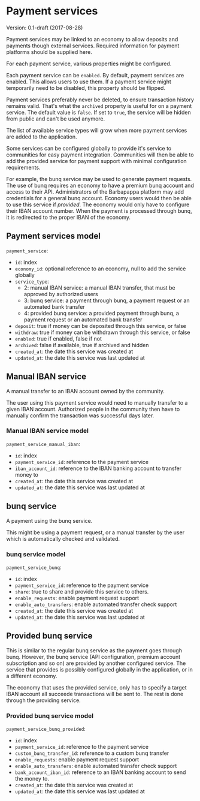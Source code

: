# Payment services
Version: 0.1-draft (2017-08-28)

Payment services may be linked to an economy to allow deposits and payments though external services.
Required information for payment platforms should be supplied here.

For each payment service, various properties might be configured. 

Each payment service can be `enabled`.
By default, payment services are enabled. This allows users to use them.
If a payment service might temporarily need to be disabled, this property should be flipped.

Payment services preferably never be deleted, to ensure transaction history remains valid.
That's what the `archived` property is useful for on a payment service.
The default value is `false`. If set to `true`, the service will be hidden from public and can't be used anymore.

The list of available service types will grow when more payment services are added to the application.

Some services can be configured globally to provide it's service to communities for easy payment integration.
Communities will then be able to add the provided service for payment support with minimal configuration requirements.

For example, the bunq service may be used to generate payment requests.
The use of bunq requires an economy to have a premium bunq account and access to their API.
Administrators of the Barbapappa platform may add credentials for a general bunq account.
Economy users would then be able to use this service if _provided_.
The economy would only have to configure their IBAN account number.
When the payment is processed through bunq, it is redirected to the proper IBAN of the economy.

## Payment services model
`payment_service`:
- `id`: index
- `economy_id`: optional reference to an economy, null to add the service globally
- `service_type`:
    - 2: manual IBAN service: a manual IBAN transfer, that must be approved by authorized users
    - 3: bunq service: a payment through bunq, a payment request or an automated bank transfer
    - 4: provided bunq service: a provided payment through bunq, a payment request or an automated bank transfer
- `deposit`: true if money can be deposited through this service, or false
- `withdraw`: true if money can be withdrawn through this service, or false
- `enabled`: true if enabled, false if not
- `archived`: false if available, true if archived and hidden
- `created_at`: the date this service was created at
- `updated_at`: the date this service was last updated at

## Manual IBAN service
A manual transfer to an IBAN account owned by the community.

The user using this payment service would need to manually transfer to a given IBAN account.
Authorized people in the community then have to manually confirm the transaction was successful days later.

### Manual IBAN service model
`payment_service_manual_iban`:  
- `id`: index
- `payment_service_id`: reference to the payment service
- `iban_account_id`: reference to the IBAN banking account to transfer money to
- `created_at`: the date this service was created at
- `updated_at`: the date this service was last updated at

## bunq service
A payment using the bunq service.

This might be using a payment request, or a manual transfer by the user which is automatically checked and validated.

### bunq service model
`payment_service_bunq`:
- `id`: index
- `payment_service_id`: reference to the payment service
- `share`: true to share and provide this service to others.
- `enable_requests`: enable payment request support
- `enable_auto_transfers`: enable automated transfer check support
- `created_at`: the date this service was created at
- `updated_at`: the date this service was last updated at

## Provided bunq service
This is similar to the regular bunq service as the payment goes through bunq.
However, the bunq service (API configuration, premium account subscription and so on) are provided by another configured service.
The service that provides is possibly configured globally in the application, or in a different economy.

The economy that uses the provided service, only has to specify a target IBAN account all succeede transactions will be sent to.
The rest is done through the providing service.

### Provided bunq service model
`payment_service_bunq_provided`:
- `id`: index
- `payment_service_id`: reference to the payment service
- `custom_bunq_transfer_id`: reference to a custom bunq transfer
- `enable_requests`: enable payment request support
- `enable_auto_transfers`: enable automated transfer check support
- `bank_account_iban_id`: reference to an IBAN banking account to send the money to.
- `created_at`: the date this service was created at
- `updated_at`: the date this service was last updated at
